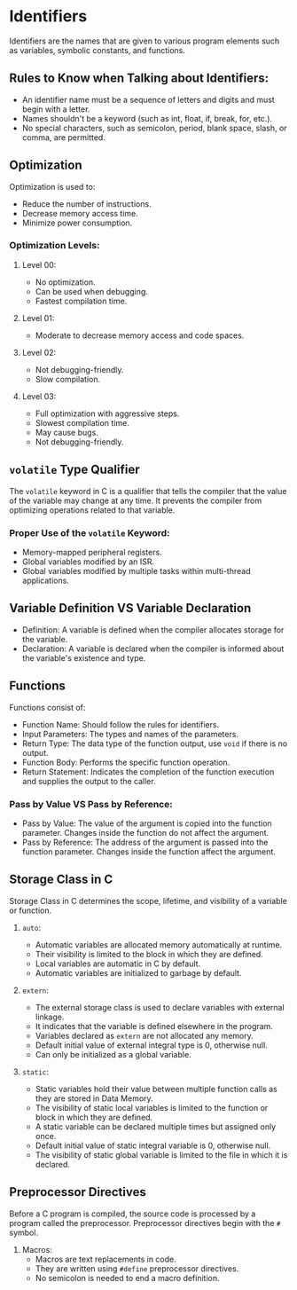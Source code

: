 # Identifiers

Identifiers are the names that are given to various program elements such as variables, symbolic constants, and functions.

## Rules to Know when Talking about Identifiers:
- An identifier name must be a sequence of letters and digits and must begin with a letter.
- Names shouldn't be a keyword (such as int, float, if, break, for, etc.).
- No special characters, such as semicolon, period, blank space, slash, or comma, are permitted.

## Optimization

Optimization is used to:
- Reduce the number of instructions.
- Decrease memory access time.
- Minimize power consumption.

### Optimization Levels:
1. Level 00:
   - No optimization.
   - Can be used when debugging.
   - Fastest compilation time.

2. Level 01:
   - Moderate to decrease memory access and code spaces.

3. Level 02:
   - Not debugging-friendly.
   - Slow compilation.

4. Level 03:
   - Full optimization with aggressive steps.
   - Slowest compilation time.
   - May cause bugs.
   - Not debugging-friendly.

## `volatile` Type Qualifier

The `volatile` keyword in C is a qualifier that tells the compiler that the value of the variable may change at any time. It prevents the compiler from optimizing operations related to that variable.

### Proper Use of the `volatile` Keyword:
- Memory-mapped peripheral registers.
- Global variables modified by an ISR.
- Global variables modified by multiple tasks within multi-thread applications.

## Variable Definition VS Variable Declaration

- Definition: A variable is defined when the compiler allocates storage for the variable.
- Declaration: A variable is declared when the compiler is informed about the variable's existence and type.

## Functions

Functions consist of:
- Function Name: Should follow the rules for identifiers.
- Input Parameters: The types and names of the parameters.
- Return Type: The data type of the function output, use `void` if there is no output.
- Function Body: Performs the specific function operation.
- Return Statement: Indicates the completion of the function execution and supplies the output to the caller.

### Pass by Value VS Pass by Reference:
- Pass by Value: The value of the argument is copied into the function parameter. Changes inside the function do not affect the argument.
- Pass by Reference: The address of the argument is passed into the function parameter. Changes inside the function affect the argument.

## Storage Class in C

Storage Class in C determines the scope, lifetime, and visibility of a variable or function.

1. `auto`:
   - Automatic variables are allocated memory automatically at runtime.
   - Their visibility is limited to the block in which they are defined.
   - Local variables are automatic in C by default.
   - Automatic variables are initialized to garbage by default.

2. `extern`:
   - The external storage class is used to declare variables with external linkage.
   - It indicates that the variable is defined elsewhere in the program.
   - Variables declared as `extern` are not allocated any memory.
   - Default initial value of external integral type is 0, otherwise null.
   - Can only be initialized as a global variable.

3. `static`:
   - Static variables hold their value between multiple function calls as they are stored in Data Memory.
   - The visibility of static local variables is limited to the function or block in which they are defined.
   - A static variable can be declared multiple times but assigned only once.
   - Default initial value of static integral variable is 0, otherwise null.
   - The visibility of static global variable is limited to the file in which it is declared.

## Preprocessor Directives

Before a C program is compiled, the source code is processed by a program called the preprocessor. Preprocessor directives begin with the `#` symbol.

1. Macros:
   - Macros are text replacements in code.
   - They are written using `#define` preprocessor directives.
   - No semicolon is needed to end a macro definition.

